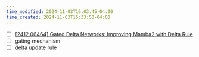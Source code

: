 ```yaml
---
time_modified: 2024-11-03T16:03:45-04:00
time_created: 2024-11-03T15:33:50-04:00
---
```

- [ ] [\[2412.06464\] Gated Delta Networks: Improving Mamba2 with Delta Rule](https://arxiv.org/abs/2412.06464)
- [ ] gating mechanism
- [ ] delta update rule